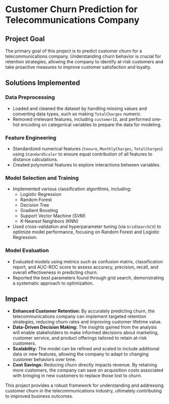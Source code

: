 # Customer Churn Prediction for Telecommunications Company

## Project Goal
The primary goal of this project is to predict customer churn for a telecommunications company. Understanding churn behavior is crucial for retention strategies, allowing the company to identify at-risk customers and take proactive measures to improve customer satisfaction and loyalty.

## Solutions Implemented

### Data Preprocessing
- Loaded and cleaned the dataset by handling missing values and converting data types, such as making `TotalCharges` numeric.
- Removed irrelevant features, including `customerID`, and performed one-hot encoding on categorical variables to prepare the data for modeling.

### Feature Engineering
- Standardized numerical features (`tenure`, `MonthlyCharges`, `TotalCharges`) using `StandardScaler` to ensure equal contribution of all features to distance calculations.
- Created polynomial features to explore interactions between variables.

### Model Selection and Training
- Implemented various classification algorithms, including:
  - Logistic Regression
  - Random Forest
  - Decision Tree
  - Gradient Boosting
  - Support Vector Machine (SVM)
  - K-Nearest Neighbors (KNN)
- Used cross-validation and hyperparameter tuning (via `GridSearchCV`) to optimize model performance, focusing on Random Forest and Logistic Regression.

### Model Evaluation
- Evaluated models using metrics such as confusion matrix, classification report, and AUC-ROC score to assess accuracy, precision, recall, and overall effectiveness in predicting churn.
- Reported the best parameters found through grid search, demonstrating a systematic approach to optimization.

## Impact
- **Enhanced Customer Retention:** By accurately predicting churn, the telecommunications company can implement targeted retention strategies, reducing churn rates and improving customer lifetime value.
- **Data-Driven Decision Making:** The insights gained from the analysis will enable stakeholders to make informed decisions about marketing, customer service, and product offerings tailored to retain at-risk customers.
- **Scalability:** The model can be refined and scaled to include additional data or new features, allowing the company to adapt to changing customer behaviors over time.
- **Cost Savings:** Reducing churn directly impacts revenue. By retaining more customers, the company can save on acquisition costs associated with bringing in new customers to replace those lost to churn.

This project provides a robust framework for understanding and addressing customer churn in the telecommunications industry, ultimately contributing to improved business outcomes.
